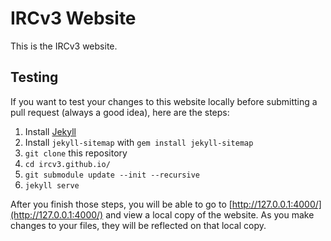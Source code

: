 # IRCv3 Website

This is the IRCv3 website.

## Testing

If you want to test your changes to this website locally before submitting a pull request (always a good idea), here are the steps:

1. Install [Jekyll](https://jekyllrb.com/)
2. Install `jekyll-sitemap` with `gem install jekyll-sitemap`
3. `git clone` this repository
4. `cd ircv3.github.io/`
5. `git submodule update --init --recursive`
6. `jekyll serve`

After you finish those steps, you will be able to go to [http://127.0.0.1:4000/](http://127.0.0.1:4000/) and view a local copy of the website. As you make changes to your files, they will be reflected on that local copy.
